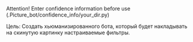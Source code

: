 Attention!
Enter confidence information before use (.Picture_bot/confidence_info/your_dir.py)

Цель: Создать хьюманизированного бота, который будет накладывать на скинутую картинку настраиваемые фильтры.
